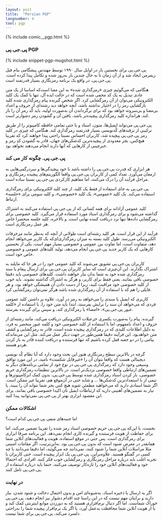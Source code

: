 ```yaml
---
layout: post
title:  "Persian PGP"
langnumber: 4
tool: pgp
---
```


{% include comic__pgp.html %}



<h3>پی.جی.پی PGP</h3>

{% include snippet-pgp-mugshot.html %}

پی.جی.پی برای نخستين بار در اوایل سال ۱۹۹۰ توسط مهندس پیشگامی بنام فیل زیمرمن ایجاد شد و از آن زمان تا به حال چندین بار به‌روز شده و تکامل پيدا کرده است. پی.جی.پی، در واقع یک برنامه رمزنگاری بسیار قدرتمند است.

هنگامی که می‌گوئيم چیزی «رمزگذاری شده» به اين معنا است‌که اساسا از يک متن عادی تبديل به یک کد مخفی شده است که در حالت ایده آل، تنها با کمک یک کلید الکترونیکی می‌توان از آن رمزگشایی کرد. اگر شخص گيرنده پيام رمزگذاری شده کليد بازگشايی رمز را در اختيار نداشته باشد، آنچه خواهد ديد رشته‌ای از حروف و اعداد بی‌معنا و بی‌سروته خواهد بود که برای برگرداندن آن به‌صورت اوليه، بايد کُد رمز آن را باز کند. هراندازه کلید رمزگذاری پیچیده‌تر باشد، يافتن آن و گشودن رمز دشوارتر است.

پی.جی.پی می‌تواند ایمیل‌ها، متون، اسناد و یا حتی تمامی حافظه کامپیوتر را از طریق ترکیبی از ترفندهای کُدنويسی بسیار قدرتمند رمزگذاری کند. هنگامی که چیزی در کليد رمز پی.جی.پی پیچیده شد، کاربران احساس نسبتا راحتی پيدا خواهند کرد که تقریبا هیچ‌کس، بجز معدودی از پیچیده‌ترین کدشکن‌های جهان، قادر به گشودن کدِ رمز و خبرچينی از کارهايی که آنها دارند انجام می‌دهند نخواهد بود.

<h3 class='subhed icon how'>پی.جی.پی. چگونه کار می کند</h3>

هر ابزاری که قدرت پی.جی.پی را داشته باشد با خود پيچيدگی‌ها و سردرگمی‌هايی به ارمغان می‌آورد. تعداد کمی از کاربران پی.جی.پی واقعا الگوریتم‌های پیچیده رمزنگاری و مراحل فرآيند آن را درک می‌کنند، اما مفاهیم کارکردی پی.جی.پی نسبتا ساده است.

پی.جی.پی به جای استفاده از فقط یک کلید، از چند کلید الکترونیکی برای رمزگذاری استفاده می‌کند. یک کليد «عمومی»، یک کليد «خصوصی»، و کليد سومی برای «جلسه» ارتباط.

کلید عمومی آزادانه برای همه کسانی که از پی.جی.پی استفاده می‌کنند به اشتراک گذاشته می‌شود و برای رمزگذاری اسناد مورد استفاده قرار می‌گيرد. کلید خصوصی برای رمزگشایی داده‌ها تنها نزد دريافت کننده نهایی است. و بالاخره، کلید جلسه منحصرا خاص هر عمل رمزنگاری است.

فرآيند از اين قرار است. هر کليد رشته‌ای است طولانی از آنچه که به‌نظر مانند مزخرفات الکترونیکی می‌رسد. طول کلید بسته به ميزان رمزگذاری‌ای‌که یک کاربر می‌خواهد انجام دهد، متفاوت است، اما تفاوت بین عمومی و خصوصی بسيار مهم است. یکی از نخستين کارهايی که يک کاربر جدید پی.جی.پی انجام می‌دهد، تولید کلیدهای عمومی و خصوصی خاص خود است.

کاربران پی.جی.پی تشویق می‌شوند که کلید عمومی خود را در هر جا که مايلند به اشتراک بگذارند. اين آن‌چيزی است که ساير کاربران پی.جی.پی برای ارسال پیغام یا سند رمزگذاری شده خود به شما بدان نیاز خواهند داشت. کلیدهای خصوصی باید دقیقا خصوصی باقی بمانند، يعنی فقط برای کاربر، و هرگز به اشتراک گذاشته نشوند. بايد خوب از کلید خصوصی خود مراقبت کنيد، زيرا از دست دادن آن هميشگی خواهد بود، و هر فايلی را هم که با استفاده از آن رمزگذاری شده باشد هرگز نمی‌توان رمزگشايی کرد.

کاربری که ايميل یا سندی را می‌خواهد به رمز در آورد، ‌علاوه بر داشتن کلید عمومی فردی که می‌خواهد آن سند را برايش بفرستد، ابتدا بايد  متن خود را، با استفاده از «کلمه عبور پی.جی.پی»، «امضا» يا رمزگذاری کند، و سپس برای گيرنده بفرستد.

گیرنده، پيام را به‌‌صورت يکسری خزعبلات الکترونيکی دريافت می‌کند، مانند رشته‌ای از حروف و اعداد نامفهوم، اما با استفاده از کلید خصوصی خود و کلمه عبور منحصر به فرد، به دلیل اطلاعات کلیدی که در رمزگذاری پیچیده شده است، قادر به رمزگشايی و کشف متن خواهدبود. اين فرآيند دقيقا همين‌طور در جهت ديگر عمل می‌کند. مثل اين می‌ماندکه پيامی را در دو جعبه قفل کرده باشيم که تنها فرستنده و دريافت کننده قادر به باز کردن هردو هستند.

گرچه در بالاترین سطح رمزنگاری هنوز اين بحث وجود دارد که آيا نظام کُد نويسی دیجیتالی هست که واقعا بتوان آن را «غيرقابل شکست» ناميد، در اين مورد توافق وسيعی وجود دارد که رمزگذاری پی.جی.پی در نوع خود از تمامی برنامه‌های ديگر به تضمین‌های ارتباطی واقعا خصوصی نزدیک‌تر است. در بالاترین تنظیمات رمزگذاری حریم خصوصی، باز کردن اسناد رمزگذاری شده توسط پی.جی.پی، بدون کمک ابرکامپيوترها و تیمی از با استعدادترين کدشکن‌ها ... و شاید حتی در آن‌موقع هم، تقریبا غیر ممکن است. اگر شما اسنادی داريد که می‌خواهید مطمئن شوید هیچ کس بجز شما نتواند آن را ببيند، یا نیاز به تضمین‌های آهنينی داريد که ارتباطات ایمیل تان اکيدا خصوصی باقی بمانند، برای اين مقصود ابزاری بهتر از پی.جی.پی نمی‌توانيد پيدا کنيد.

<h3 class='subhed icon caution'>اشکالات ممکن</h3>

اما جنبه‌های منفی پی.جی.پی کدام است؟

نخست، با اين‌که پی.جی.پی حریم خصوصی اسناد رمز شده را تقريبا تضمین می‌کند، اما برای حفاظت از هویت فرستنده و گیرنده کاری انجام نمی‌دهد. اين برنامه صرفا ابزاری برای رمزگذاری است. پس حتی در موقع استفاده، هويت و فعاليت‌های آنلاين شما همانقدر در معرض شنود است که بدون پی.جی.پی بود. به‌اين‌ترتيب، اگر مقامات امنيتی مثلا مراسلات آنلاين شما را شنود کنند، نمی‌دانند چه می‌گوئيد، اما دقيقا می‌دانند با چه کسی در گفتگو هستيد. علاوه‌براین، پی.جی.پی یک ابزار پیچیده است. حتی کاربران با تجربه اغلب باید درباره مراحل رمزنگاری و رمزگشایی خوب فکر کنند. افرادی که احتمالا خود و فعاليت‌های آنلاين خود را تازه‌کار توصیف می‌کنند، حتما بايد درباره استفاده از پی.جی.پی تامل کنند.

<h3 class='subhed icon bottomLine'>در نهايت</h3>

اگر به ارسال یا ذخيره اسناد، به‌شيوه‌ای امن و بدون احتمال دخالت و شنود شدن، نياز داريد و برايتان مهم نيست که در اين راستا چند اقدام دشوار نيز انجام دهيد، پی.جی.پی خوراک شماست. اما اگر دنبال نرم‌افزاری هستيد که به دورزدن موانع اينترنتی کمک کند و یا از هويت آنلاین شما محافظت به‌عمل آورد، یا اگر يک نرم‌افزار پیچیده شما را به‌راحتی دلسرد می‌کند، پی.جی.پی برای شما نيست.

